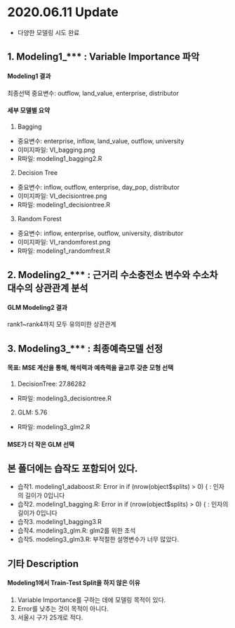 # 2020.06.11 Update
- 다양한 모델링 시도 완료
## 1. Modeling1_*** : Variable Importance 파악
#### Modeling1 결과
최종선택 중요변수: outflow, land_value, enterprise, distributor

#### 세부 모델별 요약
1) Bagging
- 중요변수: enterprise, inflow, land_value, outflow, university
- 이미지파일: VI_bagging.png
- R파일: modeling1_bagging2.R

2) Decision Tree
- 중요변수: inflow, outflow, enterprise, day_pop, distributor
- 이미지파일: VI_decisiontree.png
- R파일: modeling1_decisiontree.R

3) Random Forest
- 중요변수: inflow, enterprise, outflow, university, distributor
- 이미지파일: VI_randomforest.png
- R파일: modeling1_randomfrest.R

## 2. Modeling2_*** : 근거리 수소충전소 변수와 수소차 대수의 상관관계 분석
#### GLM Modeling2 결과
rank1~rank4까지 모두 유의미한 상관관계

## 3. Modeling3_*** : 최종예측모델 선정
#### 목표: MSE 계산을 통해, 해석력과 예측력을 골고루 갖춘 모형 선택
1. DecisionTree: 27.86282 
- R파일: modeling3_decisiontree.R
2. GLM: 5.76
- R파일: modeling3_glm2.R
#### MSE가 더 작은 GLM 선택

## 본 폴더에는 습작도 포함되어 있다.
- 습작1. modeling1_adaboost.R: Error in if (nrow(object$splits) > 0) { : 인자의 길이가 0입니다
- 습작2. modeling1_bagging.R: Error in if (nrow(object$splits) > 0) { : 인자의 길이가 0입니다
- 습작3. modeling1_bagging3.R
- 습작4. modeling3_glm.R: glm2를 위한 초석
- 습작5. modeling3_glm3.R: 부적절한 설명변수가 너무 많았다.

## 기타 Description
#### Modeling1에서 Train-Test Split을 하지 않은 이유
1) Variable Importance를 구하는 데에 모델링 목적이 있다.
2) Error를 낮추는 것이 목적이 아니다.
3) 서울시 구가 25개로 적다.

